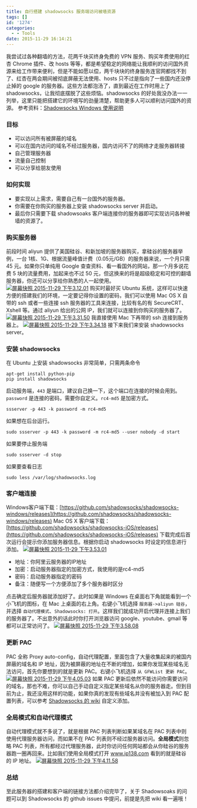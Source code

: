 ```yaml
---
title: 自行搭建 shadowsocks 服务端访问被墙资源
tags: []
id: '1274'
categories:
  - - Tools
date: 2015-11-29 16:14:21
---
```


我尝试过各种翻墙的方法，花两千块买终身免费的 VPN 服务、购买年费使用的红杏 Chrome 插件、改 hosts 等等，都是希望稳定的网络能让我顺利的访问国外资源来给工作带来便利，但是不能如愿以偿，两千块块的终身服务连官网都找不到了、红杏在两会期间被彻底屏蔽无法使用、hosts 只不过是指向了一些国内还没停止掉的 google 的服务器。这些方法都泡汤了，直到最近在工作时用上了 shadowsocks，让我彻底摆脱了这些烦恼。shadowsocks 的好处我没办法一一列举，这里只能把搭建它的环境写的劲量清楚，帮助更多人可以顺利访问国外的资源。 参考资料：[Shadowsocks Windows 使用说明](https://github.com/shadowsocks/shadowsocks-windows/wiki/Shadowsocks-Windows-%E4%BD%BF%E7%94%A8%E8%AF%B4%E6%98%8E)
<!-- more -->
### 目标

*   可以访问所有被屏蔽的域名
*   可以在国内访问的域名不经过服务器，国内访问不了的网络才走服务器转接
*   自己管理服务器
*   流量自己控制
*   可以分享给朋友使用

### 如何实现

*   要实现以上需求，需要自己有一台国外的服务器。
*   你需要在你购买的服务器上安装 shadowsocks server 并启动。
*   最后你只需要下载 shadowsoaks 客户端连接你的服务器即可实现访问各种被墙的资源了。

### 购买服务器

前段时间 aliyun 提供了美国硅谷、和新加坡的服务器购买，拿硅谷的服务器举例，一台 1核、1G、根据流量峰值计费（0.05元/GB）的服务器来说，一个月只需 45 元。如果你只单纯用 Google 查查资料、看一看国外的网站，那一个月多说花费 5 块的流量费用，加起来也不过 50 元，但这换来的将是超级稳定和可控的翻墙服务器，你还可以分享给你熟悉的人一起使用。 [![屏幕快照 2015-11-29 下午3.12.01](http://www.mycode.net.cn/wp-content/uploads/2015/11/屏幕快照-2015-11-29-下午3.12.01-173x300.png)](http://www.mycode.net.cn/wp-content/uploads/2015/11/屏幕快照-2015-11-29-下午3.12.01.png) 购买时最好买 Ubuntu 系统，这样可以快速方便的搭建我们的环境，一定要记得你设置的密码，我们可以使用 Mac OS X 自带的 ssh 或者一些连接 ssh 服务器的工具来连接，比较有名的有 SecureCRT、Xshell 等。通过 aliyun 给出的公网 IP，我们就可以连接到你购买的服务器了。 [![屏幕快照 2015-11-29 下午3.31.50](http://www.mycode.net.cn/wp-content/uploads/2015/11/屏幕快照-2015-11-29-下午3.31.50-300x81.png)](http://www.mycode.net.cn/wp-content/uploads/2015/11/屏幕快照-2015-11-29-下午3.31.50.png) 我直接使用 Mac 下再带的 ssh 连接到服务器上。 [![屏幕快照 2015-11-29 下午3.34.18](http://www.mycode.net.cn/wp-content/uploads/2015/11/屏幕快照-2015-11-29-下午3.34.18-288x300.png)](http://www.mycode.net.cn/wp-content/uploads/2015/11/屏幕快照-2015-11-29-下午3.34.18.png) 接下来我们来安装 shadowsocks server。

### 安装 shadowsocks

在 Ubuntu 上安装 shadowsocks 非常简单，只需两条命令

```
apt-get install python-pip
pip install shadowsocks
```

启动服务端，`443` 是端口，建议自己换一下，这个端口在连接的时候会用到。`password` 是连接的密码，需要你自定义。`rc4-md5` 是加密方式。

```
ssserver -p 443 -k password -m rc4-md5
```

如果想在后台运行。

```
sudo ssserver -p 443 -k password -m rc4-md5 --user nobody -d start
```

如果要停止服务端

```
sudo ssserver -d stop
```

如果要查看日志

```
sudo less /var/log/shadowsocks.log
```

### 客户端连接

Windows客户端下载：[https://github.com/shadowsocks/shadowsocks-windows/releases](https://github.com/shadowsocks/shadowsocks-windows/releases) Mac OS X 客户端下载：[https://github.com/shadowsocks/shadowsocks-iOS/releases](https://github.com/shadowsocks/shadowsocks-iOS/releases) 下载完成后首次运行会提示你添加服务器信息。根据你启动 shadowsocks 时设定的信息进行添加。 [![屏幕快照 2015-11-29 下午3.53.01](http://www.mycode.net.cn/wp-content/uploads/2015/11/屏幕快照-2015-11-29-下午3.53.01-300x209.png)](http://www.mycode.net.cn/wp-content/uploads/2015/11/屏幕快照-2015-11-29-下午3.53.01.png)

*   地址：你阿里云服务器的IP地址
*   加密：启动服务器指定的加密方式，我使用的是rc4-md5
*   密码：启动服务器指定的密码
*   备注：随便写一个方便添加了多个服务器时区分

点击确定后服务器就添加好了。此时如果是 Windows 在桌面右下角就能看到一个小飞机的图标，在 Mac 上桌面的右上角。右键小飞机选择 `服务器->aliyun 硅谷`，并选择 `自动代理模式`、`Shadowsocks: 打开`。这样我们就成功开启代理并连接上我们的服务器了。不出意外的话此时你打开浏览器访问 google、youtube、gmail 等都可以正常访问了。 [![屏幕快照 2015-11-29 下午3.58.08](http://www.mycode.net.cn/wp-content/uploads/2015/11/屏幕快照-2015-11-29-下午3.58.08-300x220.png)](http://www.mycode.net.cn/wp-content/uploads/2015/11/屏幕快照-2015-11-29-下午3.58.08.png)

### 更新 PAC

PAC 全称 Proxy auto-config，自动代理配置，里面包含了大量收集起来的被国内屏蔽的域名和 IP 地址，因为被屏蔽的地址在不断的增加，如果你发现某些域名无法访问，首先你要想到的就是更新 PAC。右键小飞机选择 `从 GFWList 更新 PAC`。 [![屏幕快照 2015-11-29 下午4.05.03](http://www.mycode.net.cn/wp-content/uploads/2015/11/屏幕快照-2015-11-29-下午4.05.03-205x300.png)](http://www.mycode.net.cn/wp-content/uploads/2015/11/屏幕快照-2015-11-29-下午4.05.03.png) 如果 PAC 更新后依然不能访问你需要访问的域名，那也不难，你可以自己手动自定义指定某些域名从你的服务器走。但到目前为止，我还没用这样的功能，如果你真的发现有些域名并没有被加入到 PAC 配置列表，可以参考 [Shadowsocks 的 wiki](https://github.com/shadowsocks/shadowsocks/wiki/Shadowsocks-%E4%BD%BF%E7%94%A8%E8%AF%B4%E6%98%8E) 自定义添加。

### 全局模式和自动代理模式

自动代理模式就不多说了，就是根据 PAC 列表判断如果某域名在 PAC 列表中则使用代理服务器访问，而如果不在 PAC 列表则不经过服务器访问。**全局模式**则忽略 PAC 列表，所有都经过代理服务器，此时你访问任何网站都会从你硅谷的服务器跑一圈再回来。比如我们使用全局模式打开 www.ip138.com 看到的就是硅谷的 IP 地址。 [![屏幕快照 2015-11-29 下午4.11.58](http://www.mycode.net.cn/wp-content/uploads/2015/11/屏幕快照-2015-11-29-下午4.11.58-300x47.png)](http://www.mycode.net.cn/wp-content/uploads/2015/11/屏幕快照-2015-11-29-下午4.11.58.png)

### 总结

至此服务器的搭建和客户端的链接方法都介绍完毕了，关于 Shadowsoaks 的问题可以到 Shadowsocks 的 github issues 中提问，前提是先把 wiki 看一遍哦！